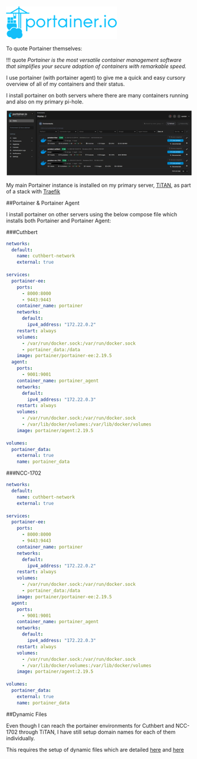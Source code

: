 
![](images/Portainer.png)

To quote Portainer themselves:

!!! quote
    *Portainer is the most versatile container management software that simplifies your secure adoption of containers with remarkable speed.*

I use portainer (with portainer agent) to give me a quick and easy cursory overview of all of my containers and their status.

I install portainer on both servers where there are many containers running and also on my primary pi-hole.

![](<images/Portainer Envs.png>)

My main Portainer instance is installed on my primary server, [TiTAN](https://docs.xanderman.co.uk/titan), as part of a stack with [Traefik](https://docs.xanderman.co.uk/traefik/)


##Portainer & Portainer Agent

I install portainer on other servers using the below compose file which installs both Portainer and Portainer Agent:

###Cuthbert

``` yaml
networks:
  default:
    name: cuthbert-network
    external: true

services:
  portainer-ee:
    ports:
      - 8000:8000
      - 9443:9443
    container_name: portainer
    networks:
      default:
        ipv4_address: "172.22.0.2"
    restart: always
    volumes:
      - /var/run/docker.sock:/var/run/docker.sock
      - portainer_data:/data
    image: portainer/portainer-ee:2.19.5
  agent:
    ports:
      - 9001:9001
    container_name: portainer_agent
    networks:
      default:
        ipv4_address: "172.22.0.3"
    restart: always
    volumes:
      - /var/run/docker.sock:/var/run/docker.sock
      - /var/lib/docker/volumes:/var/lib/docker/volumes
    image: portainer/agent:2.19.5

volumes:
  portainer_data:
    external: true
    name: portainer_data
```

###NCC-1702

``` yaml
networks:
  default:
    name: cuthbert-network
    external: true

services:
  portainer-ee:
    ports:
      - 8000:8000
      - 9443:9443
    container_name: portainer
    networks:
      default:
        ipv4_address: "172.22.0.2"
    restart: always
    volumes:
      - /var/run/docker.sock:/var/run/docker.sock
      - portainer_data:/data
    image: portainer/portainer-ee:2.19.5
  agent:
    ports:
      - 9001:9001
    container_name: portainer_agent
    networks:
      default:
        ipv4_address: "172.22.0.3"
    restart: always
    volumes:
      - /var/run/docker.sock:/var/run/docker.sock
      - /var/lib/docker/volumes:/var/lib/docker/volumes
    image: portainer/agent:2.19.5

volumes:
  portainer_data:
    external: true
    name: portainer_data
```

##Dynamic Files

Even though I can reach the portainer environments for Cuthbert and NCC-1702 through TiTAN, I have still setup domain names for each of them individually.

This requires the setup of dynamic files which are detailed [here](https://docs.xanderman.co.uk/dynamic/#portainer-cuthbert) and [here](https://docs.xanderman.co.uk/dynamic/#portainer-ncc-1702)
